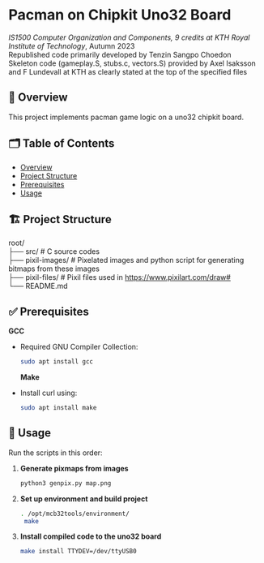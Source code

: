 # Pacman on Chipkit Uno32 Board
_IS1500 Computer Organization and Components, 9 credits at KTH Royal Institute of Technology_, Autumn 2023  
Republished code primarily developed by Tenzin Sangpo Choedon  
Skeleton code (gameplay.S, stubs.c, vectors.S) provided by Axel Isaksson and F Lundevall at KTH as clearly stated at the top of the specified files   

## 📄 Overview
This project implements pacman game logic on a uno32 chipkit board. 

## 🗂️ Table of Contents

- [Overview](#-overview)
- [Project Structure](#-project-structure)
- [Prerequisites](#-prerequisites)
- [Usage](#-usage)

## 🏗️ Project Structure

root/  
├── src/                     # C source codes  
├── pixil-images/            # Pixelated images and python script for generating bitmaps from these images  
├── pixil-files/             # Pixil files used in https://www.pixilart.com/draw#  
└── README.md  

## ✅ Prerequisites

**GCC**  
- Required GNU Compiler Collection:  
  ```bash
  sudo apt install gcc
  ```

  **Make**  
- Install curl using:  
  ```bash
  sudo apt install make
  ```

## 🚀 Usage

Run the scripts in this order:

1. **Generate pixmaps from images**  
   ```bash
   python3 genpix.py map.png 
   ```
2. **Set up environment and build project**  
   ```bash
   . /opt/mcb32tools/environment/  
    make
   ```
3. **Install compiled code to the uno32 board**  
   ```bash
   make install TTYDEV=/dev/ttyUSB0 
   ```
   
